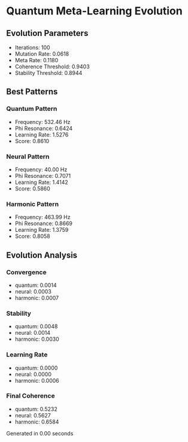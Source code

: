 # Quantum Meta-Learning Evolution

## Evolution Parameters
- Iterations: 100
- Mutation Rate: 0.0618
- Meta Rate: 0.1180
- Coherence Threshold: 0.9403
- Stability Threshold: 0.8944

## Best Patterns

### Quantum Pattern
- Frequency: 532.46 Hz
- Phi Resonance: 0.6424
- Learning Rate: 1.5276
- Score: 0.8610

### Neural Pattern
- Frequency: 40.00 Hz
- Phi Resonance: 0.7071
- Learning Rate: 1.4142
- Score: 0.5860

### Harmonic Pattern
- Frequency: 463.99 Hz
- Phi Resonance: 0.8669
- Learning Rate: 1.3759
- Score: 0.8058

## Evolution Analysis

### Convergence
- quantum: 0.0014
- neural: 0.0003
- harmonic: 0.0007

### Stability
- quantum: 0.0048
- neural: 0.0014
- harmonic: 0.0030

### Learning Rate
- quantum: 0.0000
- neural: 0.0000
- harmonic: 0.0006

### Final Coherence
- quantum: 0.5232
- neural: 0.5627
- harmonic: 0.6584

Generated in 0.00 seconds
